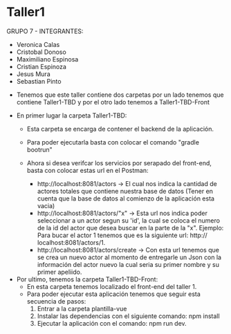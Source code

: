 # Taller1

GRUPO 7 - INTEGRANTES: 
- Veronica Calas
- Cristobal Donoso
- Maximiliano Espinosa
- Cristian Espinoza
- Jesus Mura
- Sebastian Pinto	

* Tenemos que este taller contiene dos carpetas por un lado tenemos que contiene Taller1-TBD y por el
otro lado tenemos a Taller1-TBD-Front

- En primer lugar la carpeta Taller1-TBD:
	* Esta carpeta se encarga de contener el backend de la aplicación.
	* Para poder ejecutarla basta con colocar el comando "gradle bootrun"
	* Ahora si desea verifcar los servicios por serapado del front-end, basta con colocar
	estas url en el Postman:
			
		- http://localhost:8081/actors -> El cual nos indica la cantidad de actores totales
				que contiene nuestra base de datos (Tener en cuenta que la base
				de datos al comienzo de la aplicación esta vacia)
		- http://localhost:8081/actors/"x" -> Esta url nos indica poder seleccionar a un 
				actor segun su 'id', la cual se coloca el numero de la id del 
				actor que desea buscar en la parte de la "x". Ejemplo: Para 
				bucar el actor 1 tenemos que es la siguiente url: 					http://	localhost:8081/actors/1.
		- http://localhost:8081/actors/create -> Con esta url tenemos que se crea un nuevo
				actor al momento de entregarle un Json con la información del actor
				nuevo la cual seria su primer nombre y su primer apeliido.
- Por ultimo, tenemos la carpeta Taller1-TBD-Front:
	* En esta carpeta tenemos localizado el front-end del taller 1.
	* Para poder ejecutar esta aplicación tenemos que seguir esta secuencia de pasos:
		1. Entrar a la carpeta plantilla-vue
		2. Instalar las dependencias con el siguiente comando: npm install
		3. Ejecutar la aplicación con el comando: npm run dev.


											 
